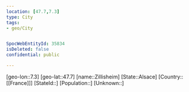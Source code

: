 ```yaml
---
location: [47.7,7.3]
type: City
tags:
- geo/City


SpocWebEntityId: 35834
isDeleted: false
confidential: public

---
```

[geo-lon::7.3]
[geo-lat::47.7]
[name::Zillisheim]
[State::Alsace]
[Country::[[France]]]
[StateId::]
[Population::]
[Unknown::]

